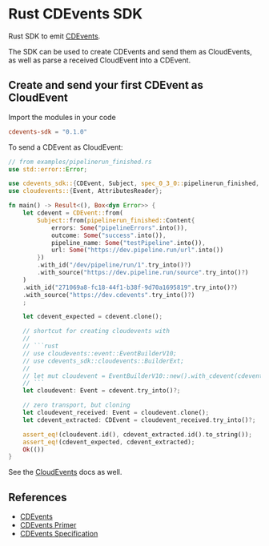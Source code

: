 # Rust CDEvents SDK

Rust SDK to emit [CDEvents](https://cdevents.dev).

The SDK can be used to create CDEvents and send them as CloudEvents, as well as parse a received CloudEvent into a CDEvent.

## Create and send your first CDEvent as CloudEvent

Import the modules in your code

```toml
cdevents-sdk = "0.1.0"
```

To send a CDEvent as CloudEvent:

```rust
// from examples/pipelinerun_finished.rs
use std::error::Error;

use cdevents_sdk::{CDEvent, Subject, spec_0_3_0::pipelinerun_finished, Content};
use cloudevents::{Event, AttributesReader};

fn main() -> Result<(), Box<dyn Error>> {
    let cdevent = CDEvent::from(
        Subject::from(pipelinerun_finished::Content{
            errors: Some("pipelineErrors".into()),
            outcome: Some("success".into()),
            pipeline_name: Some("testPipeline".into()),
            url: Some("https://dev.pipeline.run/url".into())
        })
        .with_id("/dev/pipeline/run/1".try_into()?)
        .with_source("https://dev.pipeline.run/source".try_into()?)
    )
    .with_id("271069a8-fc18-44f1-b38f-9d70a1695819".try_into()?)
    .with_source("https://dev.cdevents".try_into()?)
    ;

    let cdevent_expected = cdevent.clone();

    // shortcut for creating cloudevents with
    //
    // ```rust
    // use cloudevents::event::EventBuilderV10;
    // use cdevents_sdk::cloudevents::BuilderExt;
    //
    // let mut cloudevent = EventBuilderV10::new().with_cdevent(cdevent.clone())?.build()?;
    // ```
    let cloudevent: Event = cdevent.try_into()?;

    // zero transport, but cloning
    let cloudevent_received: Event = cloudevent.clone();
    let cdevent_extracted: CDEvent = cloudevent_received.try_into()?;

    assert_eq!(cloudevent.id(), cdevent_extracted.id().to_string());
    assert_eq!(cdevent_expected, cdevent_extracted);
    Ok(())
}
```

See the [CloudEvents](https://github.com/cloudevents/sdk-rust) docs as well.

## References

- [CDEvents](https://cdevents.dev)
- [CDEvents Primer](https://cdevents.dev/docs/primer/)
- [CDEvents Specification](https://cdevents.dev/docs/)
